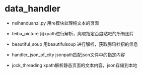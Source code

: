 # data_handler #

- neihanduanzi.py
    用re模块处理纯文本的页面

- teiba_picture
    用xpath进行解析，爬取指定百度贴吧的所有图片

- beautiful_soup
    用beautifulsoup 进行解析，获取腾讯社招的信息

- handler_json_of_city
    jsonpath匹配json文件中的指定内容

- jock_threading
    xpath解析静态页面的文本内容，json存储到本地

